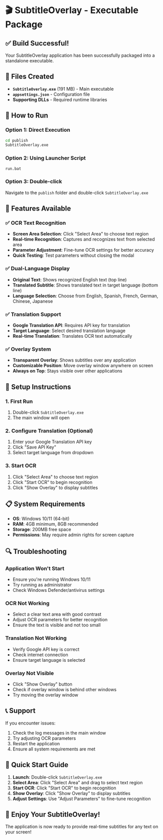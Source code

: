 # 🎬 SubtitleOverlay - Executable Package

## ✅ Build Successful!

Your SubtitleOverlay application has been successfully packaged into a standalone executable.

## 📁 Files Created

- **`SubtitleOverlay.exe`** (191 MB) - Main executable
- **`appsettings.json`** - Configuration file
- **Supporting DLLs** - Required runtime libraries

## 🚀 How to Run

### Option 1: Direct Execution
```cmd
cd publish
SubtitleOverlay.exe
```

### Option 2: Using Launcher Script
```cmd
run.bat
```

### Option 3: Double-click
Navigate to the `publish` folder and double-click `SubtitleOverlay.exe`

## 🌟 Features Available

### ✅ OCR Text Recognition
- **Screen Area Selection**: Click "Select Area" to choose text region
- **Real-time Recognition**: Captures and recognizes text from selected area
- **Parameter Adjustment**: Fine-tune OCR settings for better accuracy
- **Quick Testing**: Test parameters without closing the modal

### ✅ Dual-Language Display
- **Original Text**: Shows recognized English text (top line)
- **Translated Subtitle**: Shows translated text in target language (bottom line)
- **Language Selection**: Choose from English, Spanish, French, German, Chinese, Japanese

### ✅ Translation Support
- **Google Translation API**: Requires API key for translation
- **Target Language**: Select desired translation language
- **Real-time Translation**: Translates OCR text automatically

### ✅ Overlay System
- **Transparent Overlay**: Shows subtitles over any application
- **Customizable Position**: Move overlay window anywhere on screen
- **Always on Top**: Stays visible over other applications

## 🔧 Setup Instructions

### 1. First Run
1. Double-click `SubtitleOverlay.exe`
2. The main window will open

### 2. Configure Translation (Optional)
1. Enter your Google Translation API key
2. Click "Save API Key"
3. Select target language from dropdown

### 3. Start OCR
1. Click "Select Area" to choose text region
2. Click "Start OCR" to begin recognition
3. Click "Show Overlay" to display subtitles

## 📋 System Requirements

- **OS**: Windows 10/11 (64-bit)
- **RAM**: 4GB minimum, 8GB recommended
- **Storage**: 200MB free space
- **Permissions**: May require admin rights for screen capture

## 🔍 Troubleshooting

### Application Won't Start
- Ensure you're running Windows 10/11
- Try running as administrator
- Check Windows Defender/antivirus settings

### OCR Not Working
- Select a clear text area with good contrast
- Adjust OCR parameters for better recognition
- Ensure the text is visible and not too small

### Translation Not Working
- Verify Google API key is correct
- Check internet connection
- Ensure target language is selected

### Overlay Not Visible
- Click "Show Overlay" button
- Check if overlay window is behind other windows
- Try moving the overlay window

## 📞 Support

If you encounter issues:
1. Check the log messages in the main window
2. Try adjusting OCR parameters
3. Restart the application
4. Ensure all system requirements are met

## 🎯 Quick Start Guide

1. **Launch**: Double-click `SubtitleOverlay.exe`
2. **Select Area**: Click "Select Area" and drag to select text region
3. **Start OCR**: Click "Start OCR" to begin recognition
4. **Show Overlay**: Click "Show Overlay" to display subtitles
5. **Adjust Settings**: Use "Adjust Parameters" to fine-tune recognition

## 🎉 Enjoy Your SubtitleOverlay!

The application is now ready to provide real-time subtitles for any text on your screen!
